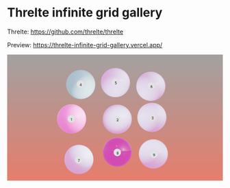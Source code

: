 # Threlte infinite grid gallery

Threlte: https://github.com/threlte/threlte

Preview: https://threlte-infinite-grid-gallery.vercel.app/

![alt text](img.png)
